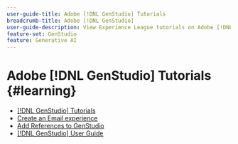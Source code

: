 ```yaml
---
user-guide-title: Adobe [!DNL GenStudio] Tutorials
breadcrumb-title: Adobe [!DNL GenStudio]
user-guide-description: View Experience League tutorials on Adobe [!DNL GenStudio], an end-to-end solution to accelerate and simplify your content supply chain with generative AI and intelligent automation.
feature-set: GenStudio
feature: Generative AI
---
```


# Adobe [!DNL GenStudio] Tutorials {#learning}

+ [[!DNL GenStudio] Tutorials](tutorials.md)
+ [Create an Email experience](create-email-experience.md)
+ [Add References to GenStudio](add-references.md)
+ [[!DNL GenStudio] User Guide](https://experienceleague-review.corp.adobe.com/docs/genstudio/user-guide/home.html)
